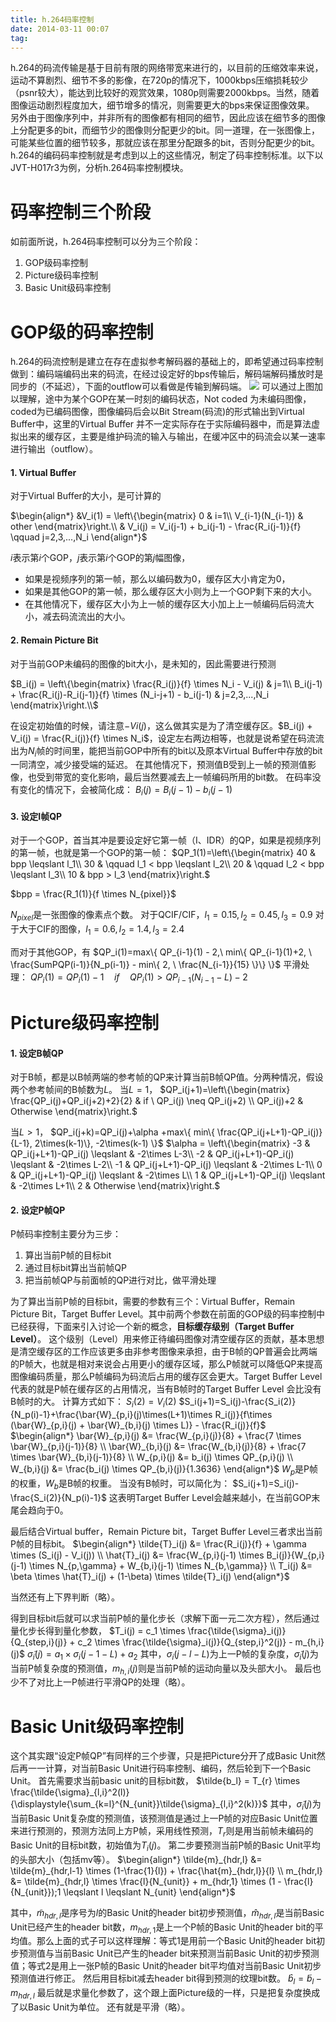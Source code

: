 ```yaml
---
title: h.264码率控制
date: 2014-03-11 00:07
tag: 
---
```


h.264的码流传输是基于目前有限的网络带宽来进行的，以目前的压缩效率来说，运动不算剧烈、细节不多的影像，在720p的情况下，1000kbps压缩损耗较少（psnr较大），能达到比较好的观赏效果，1080p则需要2000kbps。当然，随着图像运动剧烈程度加大，细节增多的情况，则需要更大的bps来保证图像效果。
另外由于图像序列中，并非所有的图像都有相同的细节，因此应该在细节多的图像上分配更多的bit，而细节少的图像则分配更少的bit。同一道理，在一张图像上，可能某些位置的细节较多，那就应该在那里分配跟多的bit，否则分配更少的bit。
h.264的编码码率控制就是考虑到以上的这些情况，制定了码率控制标准。以下以JVT-H017r3为例，分析h.264码率控制模块。


# 码率控制三个阶段
如前面所说，h.264码率控制可以分为三个阶段：

1. GOP级码率控制
2. Picture级码率控制
3. Basic Unit级码率控制



# GOP级的码率控制
h.264的码流控制是建立在存在虚拟参考解码器的基础上的，即希望通过码率控制做到：编码端编码出来的码流，在经过设定好的bps传输后，解码端解码播放时是同步的（不延迟），下面的outflow可以看做是传输到解码端。
![](//images0.cnblogs.com/i/421096/201403/102057529225026.jpg)
可以通过上图加以理解，途中为某个GOP在某一时刻的编码状态，Not coded 为未编码图像，coded为已编码图像，图像编码后会以Bit Stream(码流)的形式输出到Virtual Buffer中，这里的Virtual Buffer 并不一定实际存在于实际编码器中，而是算法虚拟出来的缓存区，主要是维护码流的输入与输出，在缓冲区中的码流会以某一速率进行输出（outflow）。


#### 1. Virtual Buffer
对于Virtual Buffer的大小，是可计算的

$\begin{align*}
&V_i(1) = \left\{\begin{matrix}
0 & i=1\\
V_{i-1}(N_{i-1}) & other
\end{matrix}\right.\\
& V_i(j) = V_i(j-1) + b_i(j-1) - \frac{R_i(j-1)}{f} \qquad j=2,3,...,N_i
\end{align*}$

$i$表示第$i$个GOP，$j$表示第$i$个GOP的第$j$幅图像，

* 如果是视频序列的第一帧，那么以编码数为$0$，缓存区大小肯定为$0$，
* 如果是其他GOP的第一帧，那么缓存区大小则为上一个GOP剩下来的大小。
* 在其他情况下，缓存区大小为上一帧的缓存区大小加上上一帧编码后码流大小，减去码流流出的大小。



#### 2. Remain Picture Bit
对于当前GOP未编码的图像的bit大小，是未知的，因此需要进行预测

$B_i(j) = \left\{\begin{matrix}
\frac{R_i(j)}{f} \times N_i - V_i(j) & j=1\\
B_i(j-1) + \frac{R_i(j)-R_i(j-1)}{f} \times (N_i-j+1) - b_i(j-1) & j=2,3,...,N_i
\end{matrix}\right.\\$

在设定初始值的时候，请注意$-Vi(j)$，这么做其实是为了清空缓存区。$B_i(j) + V_i(j) = \frac{R_i(j)}{f} \times N_i$，设定左右两边相等，也就是说希望在码流流出为$N_i$帧的时间里，能把当前GOP中所有的bit以及原本Virtual Buffer中存放的bit一同清空，减少接受端的延迟。
在其他情况下，预测值B受到上一帧的预测值影像，也受到带宽的变化影响，最后当然要减去上一帧编码所用的bit数。
在码率没有变化的情况下，会被简化成：
$B_i(j) = B_i(j-1) - b_i(j-1)$


#### 3. 设定I帧QP
对于一个GOP，首当其冲是要设定好它第一帧（I、IDR）的QP，如果是视频序列的第一帧，也就是第一个GOP的第一帧：
$QP_1(1)=\left\{\begin{matrix}
40 & bpp \leqslant l_1\\
30 & \qquad l_1 < bpp \leqslant l_2\\
20 & \qquad l_2 < bpp \leqslant l_3\\
10 & bpp > l_3
\end{matrix}\right.$

$bpp = \frac{R_1(1)}{f \times N_{pixel}}$

$N_{pixel}$是一张图像的像素点个数。
对于QCIF/CIF，$l_1=0.15, l_2=0.45, l_3=0.9$
对于大于CIF的图像，$l_1=0.6, l_2=1.4, l_3=2.4$

而对于其他GOP，有
$QP_i(1)=max\{ QP_{i-1}(1) - 2,\ min\{ QP_{i-1}(1)+2, \ \frac{SumPQP(i-1)}{N_p(i-1)} - min\{ 2, \ \frac{N_{i-1}}{15} \}\} \}$
平滑处理：
$QP_i(1) = QP_i(1)-1 \quad if \quad QP_i(1) > QP_{i-1}(N_{i-1}-L)-2$


# **Picture级码率控制**

#### 1. 设定B帧QP
对于B帧，都是以B帧两端的参考帧的QP来计算当前B帧QP值。分两种情况，假设两个参考帧间的B帧数为$L$。
当$L = 1$，
$QP_i(j+1)=\left\{\begin{matrix}
\frac{QP_i(j)+QP_i(j+2)+2}{2} & if \ QP_i(j) \neq QP_i(j+2) \\
QP_i(j)+2 & Otherwise
\end{matrix}\right.$

当$L > 1$，
$QP_i(j+k)=QP_i(j)+\alpha +max\{ min\{ \frac{QP_i(j+L+1)-QP_i(j)}{L-1}, 2\times(k-1)\}, -2\times(k-1) \}$
$\alpha = \left\{\begin{matrix}
-3 & QP_i(j+L+1)-QP_i(j) \leqslant & -2\times L-3\\
-2 & QP_i(j+L+1)-QP_i(j) \leqslant & -2\times L-2\\
-1 & QP_i(j+L+1)-QP_i(j) \leqslant & -2\times L-1\\
0 & QP_i(j+L+1)-QP_i(j) \leqslant & -2\times L\\
1 & QP_i(j+L+1)-QP_i(j) \leqslant & -2\times L+1\\
2 & Otherwise
\end{matrix}\right.$


#### 2. 设定P帧QP
P帧码率控制主要分为三步：

1. 算出当前P帧的目标bit
2. 通过目标bit算出当前帧QP
3. 把当前帧QP与前面帧的QP进行对比，做平滑处理

为了算出当前P帧的目标bit，需要的参数有三个：Virtual Buffer，Remain Picture Bit，Target Buffer Level。其中前两个参数在前面的GOP级的码率控制中已经获得，下面来引入讨论一个新的概念，**目标缓存级别（Target Buffer Level）**。
这个级别（Level）用来修正待编码图像对清空缓存区的贡献，基本思想是清空缓存区的工作应该更多由非参考图像来承担，由于B帧的QP普遍会比两端的P帧大，也就是相对来说会占用更小的缓存区域，那么P帧就可以降低QP来提高图像编码质量，那么P帧编码为码流后占用的缓存区会更大。Target Buffer Level 代表的就是P帧在缓存区的占用情况，当有B帧时的Target Buffer Level 会比没有B帧时的大。
计算方式如下：
$S_i(2)=V_i(2)$
$S_i(j+1)=S_i(j)-\frac{S_i(2)}{N_p(i)-1}+\frac{\bar{W}_{p,i}(j)\times(L+1)\times R_i(j)}{f\times (\bar{W}_{p,i}(j) + \bar{W}_{b,i}(j) \times L)} - \frac{R_i(j)}{f}$
$\begin{align*}
\bar{W}_{p,i}(j) &= \frac{W_{p,i}(j)}{8} + \frac{7 \times \bar{W}_{p,i}(j-1)}{8} \\
\bar{W}_{b,i}(j) &= \frac{W_{b,i}(j)}{8} + \frac{7 \times \bar{W}_{b,i}(j-1)}{8} \\
W_{p,i}(j) &= b_i(j) \times QP_{p,i}(j) \\
W_{b,i}(j) &= \frac{b_i(j) \times QP_{b,i}(j)}{1.3636}
\end{align*}$
$W_p$是P帧的权重，$W_b$是B帧的权重。
当没有B帧时，可以简化为：
$S_i(j+1)=S_i(j)-\frac{S_i(2)}{N_p(i)-1}$
这表明Target Buffer Level会越来越小，在当前GOP末尾会趋向于$0$。

最后结合Virtual buffer，Remain Picture bit，Target Buffer Level三者求出当前P帧的目标bit。
$\begin{align*}
\tilde{T}_i(j) &= \frac{R_i(j)}{f} + \gamma \times (S_i(j) - V_i(j)) \\
\hat{T}_i(j) &= \frac{W_{p,i}(j-1) \times B_i(j)}{W_{p,i}(j-1) \times N_{p,\gamma} + W_{b,i}(j-1) \times N_{b,\gamma}} \\
T_i(j) &= \beta \times \hat{T}_i(j) + (1-\beta) \times \tilde{T}_i(j)
\end{align*}$

当然还有上下界判断（略）。

得到目标bit后就可以求当前P帧的量化步长（求解下面一元二次方程），然后通过量化步长得到量化参数，
$T_i(j) = c_1 \times \frac{\tilde{\sigma}_i(j)}{Q_{step,i}(j)} + c_2 \times \frac{\tilde{\sigma}_i(j)}{Q_{step,i}^2(j)} - m_{h,i}(j)$
$\tilde{\sigma}_i(j) = a_1 \times \sigma_i(j-1-L) + a_2$
其中，$\sigma_i(j-l-L)$为上一P帧的复杂度，$\tilde{\sigma}_i(j)$为当前P帧复杂度的预测值，$m_{h,i}(j)$则是当前P帧的运动向量以及头部大小。
最后也少不了对比上一P帧进行平滑QP的处理（略）。


# **Basic Unit级码率控制**
这个其实跟“设定P帧QP”有同样的三个步骤，只是把Picture分开了成Basic Unit然后再一一计算，对当前Basic Unit进行码率控制、编码，然后轮到下一个Basic Unit。
首先需要求当前basic unit的目标bit数，
$\tilde{b_l} = T_{r} \times \frac{\tilde{\sigma}_{l,i}^2(l)}{\displaystyle{\sum_{k=l}^{N_{unit}}\tilde{\sigma}_{l,i}^2(k)}}$
其中，$\tilde{\sigma}_i(j)$为当前Basic Unit复杂度的预测值，该预测值是通过上一P帧的对应Basic Unit位置来进行预测的，预测方法同上方P帧，采用线性预测，$T_{r}$则是用当前帧未编码的Basic Unit的目标bit数，初始值为$T_i(j)$。
第二步要预测当前P帧的Basic Unit平均的头部大小（包括mv等）。
$\begin{align*}
\tilde{m}_{hdr,l} &= \tilde{m}_{hdr,l-1} \times (1-\frac{1}{l}) + \frac{\hat{m}_{hdr,l}}{l} \\
m_{hdr,l} &= \tilde{m}_{hdr,l} \times \frac{l}{N_{unit}} + m_{hdr,1} \times (1 - \frac{l}{N_{unit}});1 \leqslant l \leqslant N_{unit}
\end{align*}$

其中，$\tilde{m}_{hdr,l}$是序号为$l$的Basic Unit的header bit初步预测值，$\hat{m}_{hdr,l}$是当前Basic Unit已经产生的header bit数，$m_{hdr,1}$是上一个P帧的Basic Unit的header bit的平均值。那么上面的式子可以这样理解：等式1是用前一个Basic Unit的header bit初步预测值与当前Basic Unit已产生的header bit来预测当前Basic Unit的初步预测值；等式2是用上一张P帧的Basic Unit的header bit平均值对当前Basic Unit初步预测值进行修正。
然后用目标bit减去header bit得到预测的纹理bit数。
$\hat{b}_l = \tilde{b}_l - m_{hdr,l}$
最后就是求量化参数了，这个跟上面Picture级的一样，只是把复杂度换成了以Basic Unit为单位。
还有就是平滑（略）。












